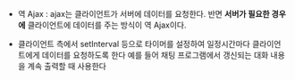 - 역 Ajax : ajax는 클라이언트가 서버에 데이터를 요청한다. 반면 **서버가 필요한 경우에** 클라이언트에 데이터를 주는 방식이 역 Ajax이다.

- 클라이언트 측에서 setInterval 등으로 타이머를 설정하여 일정시간마다 클라이언트에게 데이터를 요청하도록 한다
	예를 들어 채팅 프로그램에서 갱신되는 대화 내용을 계속 출력할 때 사용한다